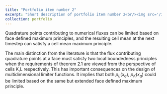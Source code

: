 ```yaml
---
title: "Portfolio item number 2"
excerpt: "Short description of portfolio item number 2<br/><img src='/images/local_maximum_principle.png'>"
collection: portfolio
---
```

Quadrature points contributing to numerical fluxes can be limited based on face defined maximum principles, and the resulting cell mean at the next timestep can satisfy a cell mean maximum principle. 

The main distinction from the literature is that the flux contributing quadrature points at a face must satisfy two local boundedness principles when the requirements of theorem 2.1 are viewed from the perspective of cells K,L respectively. This has
important consequences on the design of multidimensional limiter functions. It implies that both $p_L(x_q)$, $p_K(x_q)$ could be limited based on the same but extended face defined maximum principle. 